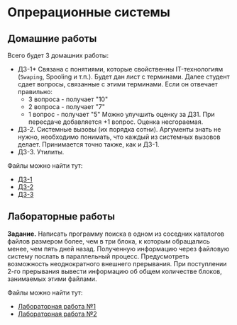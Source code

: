 # Опрерационные системы

## Домашние работы

Всего будет 3 домашних работы:

- ДЗ-1* Связана с понятиями, которые свойственны IT-технологиям (`Swaping`, Spooling и т.п.). Будет дан лист с терминами. Далее студент сдает вопросы, связанные с этими терминами. Если он отвечает правильно:
  - 3 вопроса - получает "10"
  - 2 вопроса - получает "7"
  - 1 вопрос - получает "5"
    Можно улучшить оценку за ДЗ1. При пересдаче добавляется +1 вопрос. Оценка несгораемая.
- ДЗ-2. Системные вызовы (их порядка сотни). Аргументы знать не нужно, необходимо понимать, что каждый из системных вызовов делает. Принимается точно также, как и ДЗ-1.
- ДЗ-3. Утилиты.

Файлы можно найти тут:

- [ДЗ-1](Homeworks/hw-01.pdf)
- [ДЗ-2](Homeworks/hw-02.pdf)
- [ДЗ-3](Homeworks/hw-03.pdf)

## Лабораторные работы

**Задание.** Написать программу поиска в одном из соседних каталогов файлов размером более, чем в три блока, к которым обращались менее, чем пять дней назад. Полученную информацию через файловую систему послать в параллельный процесс. Предусмотреть возможность неоднократного внешнего прерывания. При поступлении 2-го прерывания вывести информацию об общем количестве блоков, занимаемых этими файлами.

Файлы можно найти тут:

- [Лабораторная работа №1](Labs/Lab-01/)
- [Лабораторная работа №2](Labs/Lab-02/)

